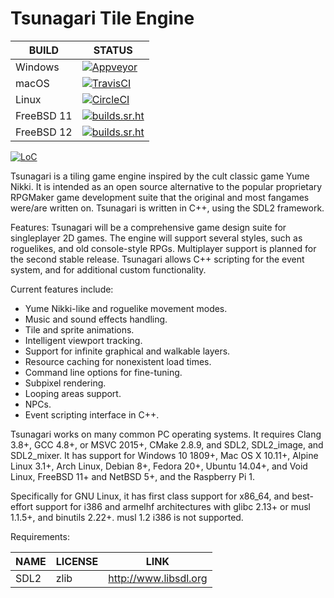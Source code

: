 # Tsunagari Tile Engine

| BUILD      | STATUS                                                                                                                                                                |
| ---------- | --------------------------------------------------------------------------------------------------------------------------------------------------------------------- |
| Windows    | [![Appveyor](https://ci.appveyor.com/api/projects/status/github/TsunagariEngine/Tsunagari?svg=true)](https://ci.appveyor.com/project/TsunagariEngine/Tsunagari)       |
| macOS      | [![TravisCI](https://api.travis-ci.com/TsunagariEngine/Tsunagari.svg)](https://travis-ci.com/TsunagariEngine/Tsunagari)                                               |
| Linux      | [![CircleCI](https://circleci.com/gh/TsunagariEngine/Tsunagari.svg?style=shield)](https://circleci.com/gh/TsunagariEngine/Tsunagari)                                  |
| FreeBSD 11 | [![builds.sr.ht](https://builds.sr.ht/~tsunagariengine/tsunagari/commits/freebsd-11.yml.svg)](https://builds.sr.ht/~tsunagariengine/tsunagari/commits/freebsd-11.yml) |
| FreeBSD 12 | [![builds.sr.ht](https://builds.sr.ht/~tsunagariengine/tsunagari/commits/freebsd-12.yml.svg)](https://builds.sr.ht/~tsunagariengine/tsunagari/commits/freebsd-12.yml) |

[![LoC](https://tokei.rs/b1/github/TsunagariEngine/Tsunagari?category=code)](https://github.com/XAMPPRocky/tokei)

Tsunagari is a tiling game engine inspired by the cult classic game Yume
Nikki. It is intended as an open source alternative to the popular proprietary
RPGMaker game development suite that the original and most fangames were/are
written on. Tsunagari is written in C++, using the SDL2 framework.

Features:
Tsunagari will be a comprehensive game design suite for singleplayer 2D games.
The engine will support several styles, such as roguelikes, and old
console-style RPGs. Multiplayer support is planned for the second stable
release. Tsunagari allows C++ scripting for the event system, and for
additional custom functionality.

Current features include:
* Yume Nikki-like and roguelike movement modes.
* Music and sound effects handling.
* Tile and sprite animations.
* Intelligent viewport tracking.
* Support for infinite graphical and walkable layers.
* Resource caching for nonexistent load times.
* Command line options for fine-tuning.
* Subpixel rendering.
* Looping areas support.
* NPCs.
* Event scripting interface in C++.

Tsunagari works on many common PC operating systems. It requires Clang 3.8+,
GCC 4.8+, or MSVC 2015+, CMake 2.8.9, and SDL2, SDL2\_image, and SDL2\_mixer.
It has support for Windows 10 1809+, Mac OS X 10.11+, Alpine Linux 3.1+, Arch
Linux, Debian 8+, Fedora 20+, Ubuntu 14.04+, and Void Linux, FreeBSD 11+ and
NetBSD 5+, and the Raspberry Pi 1.

Specifically for GNU Linux, it has first class support for x86\_64, and
best-effort support for i386 and armelhf architectures with glibc 2.13+ or musl
1.1.5+, and binutils 2.22+. musl 1.2 i386 is not supported.

Requirements:

| NAME        | LICENSE     | LINK                   |
| ----------- | ----------- | ---------------------- |
| SDL2        | zlib        | http://www.libsdl.org  |
